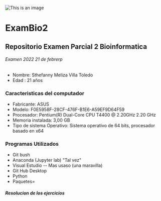 ![This is an image](https://upload.wikimedia.org/wikipedia/commons/f/fc/Logo-ikiam-.png)
# ExamBio2
## Repositorio Examen Parcial 2 Bioinformatica
###### Examen 2022 21 de febrerp
* Nombre: Sthefanny Meliza Villa Toledo
* Edad : 21 años
### Caracteristicas del computador
* Fabricante: ASUS
* Modelo: F0E5958F-28CF-476F-B1E6-A59EF9D64F59
* Procesador: Pentium(R) Dual-Core CPU       T4400  @ 2.20GHz   2.20 GHz
* Memoria instalada: 3,00 GB
* Tipo de sistema Operativo: Sistema operativo de 64 bits, procesador basado en x64
### Programas Utilizados
* Git bush
* Anaconda (Jupyter lab) "Tal vez"
* Visual Estudio -- Mas usaso (una maravilla)
* Git Hub Desktop
* Python 
* Paquetes=
##### Resolucion de los ejercicios
